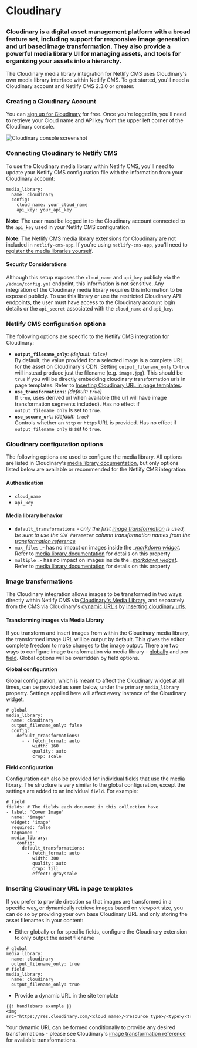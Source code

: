 # Cloudinary

##

### Cloudinary is a digital asset management platform with a broad feature set, including support for responsive image generation and url based image transformation. They also provide a powerful media library UI for managing assets, and tools for organizing your assets into a hierarchy.

The Cloudinary media library integration for Netlify CMS uses Cloudinary's own media library interface within Netlify CMS. To get started, you'll need a Cloudinary account and Netlify CMS 2.3.0 or greater.

### Creating a Cloudinary Account <a href="#creating-a-cloudinary-account" id="creating-a-cloudinary-account"></a>

You can [sign up for Cloudinary](https://cloudinary.com/users/register/free) for free. Once you're logged in, you'll need to retrieve your Cloud name and API key from the upper left corner of the Cloudinary console.

![Cloudinary console screenshot](https://d33wubrfki0l68.cloudfront.net/29a5db416520d9d810a02be208234662449d7e19/a122a/img/cloudinary-console-details.png)

### Connecting Cloudinary to Netlify CMS <a href="#connecting-cloudinary-to-netlify-cms" id="connecting-cloudinary-to-netlify-cms"></a>

To use the Cloudinary media library within Netlify CMS, you'll need to update your Netlify CMS configuration file with the information from your Cloudinary account:

```
media_library:
  name: cloudinary
  config:
    cloud_name: your_cloud_name
    api_key: your_api_key
```

**Note:** The user must be logged in to the Cloudinary account connected to the `api_key` used in your Netlify CMS configuration.

**Note:** The Netlify CMS media library extensions for Cloudinary are not included in `netlify-cms-app`. If you're using `netlify-cms-app`, you'll need to [register the media libraries yourself](https://www.netlifycms.org/blog/2019/07/netlify-cms-gatsby-plugin-4-0-0#using-media-libraries-with-netlify-cms-app).

#### Security Considerations <a href="#security-considerations" id="security-considerations"></a>

Although this setup exposes the `cloud_name` and `api_key` publicly via the `/admin/config.yml` endpoint, this information is not sensitive. Any integration of the Cloudinary media library requires this information to be exposed publicly. To use this library or use the restricted Cloudinary API endpoints, the user must have access to the Cloudinary account login details or the `api_secret` associated with the `cloud_name` and `api_key`.

### Netlify CMS configuration options <a href="#netlify-cms-configuration-options" id="netlify-cms-configuration-options"></a>

The following options are specific to the Netlify CMS integration for Cloudinary:

-   **`output_filename_only`**: _(default: `false`)_\
    By default, the value provided for a selected image is a complete URL for the asset on Cloudinary's CDN. Setting `output_filename_only` to `true` will instead produce just the filename (e.g. `image.jpg`). This should be `true` if you will be directly embedding cloudinary transformation urls in page templates. Refer to [Inserting Cloudinary URL in page templates](https://www.netlifycms.org/docs/cloudinary/#inserting-cloudinary-url-in-page-templates).
-   **`use_transformations`**: _(default: `true`)_\
    If `true`, uses derived url when available (the url will have image transformation segments included). Has no effect if `output_filename_only` is set to `true`.
-   **`use_secure_url`**: _(default: `true`)_\
    Controls whether an `http` or `https` URL is provided. Has no effect if `output_filename_only` is set to `true`.

### Cloudinary configuration options <a href="#cloudinary-configuration-options" id="cloudinary-configuration-options"></a>

The following options are used to configure the media library. All options are listed in Cloudinary's [media library documentation](https://cloudinary.com/documentation/media_library_widget#3_set_the_configuration_options), but only options listed below are available or recommended for the Netlify CMS integration:

#### Authentication <a href="#authentication" id="authentication"></a>

-   `cloud_name`
-   `api_key`

#### Media library behavior <a href="#media-library-behavior" id="media-library-behavior"></a>

-   `default_transformations` _- only the first_ [_image transformation_](https://www.netlifycms.org/docs/cloudinary/#image-transformations) _is used, be sure to use the `SDK Parameter` column transformation names from the_ [_transformation reference_](https://cloudinary.com/documentation/image_transformation_reference)
-   `max_files` \_- has no impact on images inside the \_[_markdown widget_](https://www.netlifycms.org/docs/widgets/#markdown). Refer to [media library documentation](https://cloudinary.com/documentation/media_library_widget#3_set_the_configuration_options) for details on this property
-   `multiple` \_- has no impact on images inside the \_[_markdown widget_](https://www.netlifycms.org/docs/widgets/#markdown). Refer to [media library documentation](https://cloudinary.com/documentation/media_library_widget#3_set_the_configuration_options) for details on this property

### Image transformations <a href="#image-transformations" id="image-transformations"></a>

The Cloudinary integration allows images to be transformed in two ways: directly within Netlify CMS via [Cloudinary's Media Library](https://www.netlifycms.org/docs/cloudinary/#transforming-images-via-media-library), and separately from the CMS via Cloudinary's [dynamic URL's](https://cloudinary.com/documentation/image_transformations#delivering_media_assets_using_dynamic_urls) by [inserting cloudinary urls](https://www.netlifycms.org/docs/cloudinary/#inserting-cloudinary-url-in-page-templates).

#### Transforming images via Media Library <a href="#transforming-images-via-media-library" id="transforming-images-via-media-library"></a>

If you transform and insert images from within the Cloudinary media library, the transformed image URL will be output by default. This gives the editor complete freedom to make changes to the image output. There are two ways to configure image transformation via media library - [globally](https://www.netlifycms.org/docs/cloudinary/#global-configuration) and per [field](https://www.netlifycms.org/docs/cloudinary/#field-configuration). Global options will be overridden by field options.

**Global configuration**

Global configuration, which is meant to affect the Cloudinary widget at all times, can be provided as seen below, under the primary `media_library` property. Settings applied here will affect every instance of the Cloudinary widget.

```
# global
media_library:
  name: cloudinary
  output_filename_only: false
  config:
    default_transformations:
      - - fetch_format: auto
          width: 160
          quality: auto
          crop: scale
```

**Field configuration**

Configuration can also be provided for individual fields that use the media library. The structure is very similar to the global configuration, except the settings are added to an individual `field`. For example:

```
# field
fields: # The fields each document in this collection have
- label: 'Cover Image'
  name: 'image'
  widget: 'image'
  required: false
  tagname: ''
  media_library:
    config:
      default_transformations:
        - fetch_format: auto
          width: 300
          quality: auto
          crop: fill
          effect: grayscale
```

### Inserting Cloudinary URL in page templates <a href="#inserting-cloudinary-url-in-page-templates" id="inserting-cloudinary-url-in-page-templates"></a>

If you prefer to provide direction so that images are transformed in a specific way, or dynamically retrieve images based on viewport size, you can do so by providing your own base Cloudinary URL and only storing the asset filenames in your content:

-   Either globally or for specific fields, configure the Cloudinary extension to only output the asset filename

```
# global
media_library:
  name: cloudinary
  output_filename_only: true
# field
media_library:
  name: cloudinary
  output_filename_only: true
```

-   Provide a dynamic URL in the site template

```
{{! handlebars example }}
<img src="https://res.cloudinary.com/<cloud_name>/<resource_type>/<type>/<transformations>/{{image}}"/>
```

Your dynamic URL can be formed conditionally to provide any desired transformations - please see Cloudinary's [image transformation reference](https://cloudinary.com/documentation/image_transformation_reference) for available transformations.
